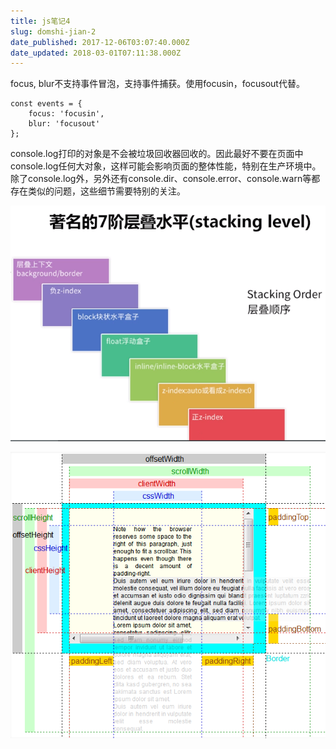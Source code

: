 ```yaml
---
title: js笔记4
slug: domshi-jian-2
date_published: 2017-12-06T03:07:40.000Z
date_updated: 2018-03-01T07:11:38.000Z
---
```


focus, blur不支持事件冒泡，支持事件捕获。使用focusin，focusout代替。

    const events = {
        focus: 'focusin',
        blur: 'focusout'
    };
    

console.log打印的对象是不会被垃圾回收器回收的。因此最好不要在页面中console.log任何大对象，这样可能会影响页面的整体性能，特别在生产环境中。除了console.log外，另外还有console.dir、console.error、console.warn等都存在类似的问题，这些细节需要特别的关注。

![](/source/images/2018/03/z-index.png)

![](/source/images/2018/03/5AAyW.png)
